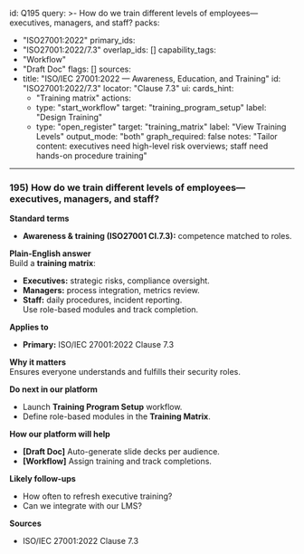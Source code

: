 id: Q195
query: >-
  How do we train different levels of employees—executives, managers, and staff?
packs:
  - "ISO27001:2022"
primary_ids:
  - "ISO27001:2022/7.3"
overlap_ids: []
capability_tags:
  - "Workflow"
  - "Draft Doc"
flags: []
sources:
  - title: "ISO/IEC 27001:2022 — Awareness, Education, and Training"
    id: "ISO27001:2022/7.3"
    locator: "Clause 7.3"
ui:
  cards_hint:
    - "Training matrix"
  actions:
    - type: "start_workflow"
      target: "training_program_setup"
      label: "Design Training"
    - type: "open_register"
      target: "training_matrix"
      label: "View Training Levels"
output_mode: "both"
graph_required: false
notes: "Tailor content: executives need high-level risk overviews; staff need hands-on procedure training"
---
### 195) How do we train different levels of employees—executives, managers, and staff?

**Standard terms**  
- **Awareness & training (ISO27001 Cl.7.3):** competence matched to roles.

**Plain-English answer**  
Build a **training matrix**:  
- **Executives:** strategic risks, compliance oversight.  
- **Managers:** process integration, metrics review.  
- **Staff:** daily procedures, incident reporting.  
Use role-based modules and track completion.

**Applies to**  
- **Primary:** ISO/IEC 27001:2022 Clause 7.3

**Why it matters**  
Ensures everyone understands and fulfills their security roles.

**Do next in our platform**  
- Launch **Training Program Setup** workflow.  
- Define role-based modules in the **Training Matrix**.

**How our platform will help**  
- **[Draft Doc]** Auto-generate slide decks per audience.  
- **[Workflow]** Assign training and track completions.

**Likely follow-ups**  
- How often to refresh executive training?  
- Can we integrate with our LMS?

**Sources**  
- ISO/IEC 27001:2022 Clause 7.3  
